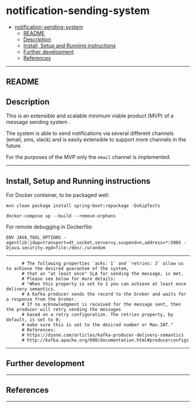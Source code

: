 # notification-sending-system

<!-- TOC -->

- [notification-sending-system](#notification-sending-system)
  - [README](#readme)
  - [Description](#description)
  - [Install, Setup and Running instructions](#install-setup-and-running-instructions)
  - [Further development](#further-development)
  - [References](#references)

<!-- /TOC -->

---

## README

## Description

This is an extensible and scalable minimum viable product (MVP) of a message sending system .

The system is able to send notifications via several different channels (email, sms, slack) and is easily extensible to support more channels in the future.

For the purposes of the MVP only the `email` channel is implemented.


---

## Install, Setup and Running instructions

For Docker container, to be packaged well:
```shell
mvn clean package install spring-boot:repackage -DskipTests
```

```shell
docker-compose up --build --remove-orphans
```

For remote debugging in Dockerfile:

```shell
ENV JAVA_TOOL_OPTIONS -agentlib:jdwp=transport=dt_socket,server=y,suspend=n,address=*:5005 -Djava.security.egd=file:/dev/./urandom
```

---

```shell
      # The following properties `acks: 1` and `retries: 3` allow us to achieve the desired guarantee of the system,
      # that an "at least once" SLA for sending the message, is met.
      # Please see below for more details:
      # "When this property is set to 1 you can achieve at least once delivery semantics.
      # A Kafka producer sends the record to the broker and waits for a response from the broker.
      # If no acknowledgment is received for the message sent, then the producer will retry sending the messages
      # based on a retry configuration. The retries property, by default, is set to 0;
      # make sure this is set to the desired number or Max.INT."
      # References:
      # https://dzone.com/articles/kafka-producer-delivery-semantics
      # http://kafka.apache.org/090/documentation.html#producerconfigs
```
---

## Further development

---

## References

---
